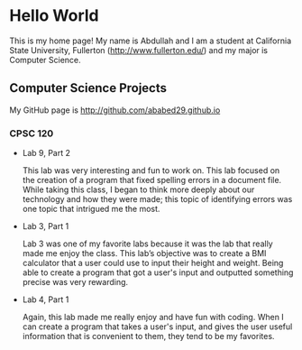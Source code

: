 # Hello World

This is my home page! My name is Abdullah and I am a student at California State University, Fullerton (http://www.fullerton.edu/) and my major is Computer Science.

## Computer Science Projects

My GitHub page is http://github.com/ababed29.github.io

### CPSC 120

* Lab 9, Part 2

    This lab was very interesting and fun to work on. This lab focused on the creation of a program that fixed spelling errors in a document file. While taking this class, I began to think more deeply about our technology and how they were made; this topic of identifying errors was one topic that intrigued me the most. 

* Lab 3, Part 1

    Lab 3 was one of my favorite labs because it was the lab that really made me enjoy the class. This lab’s objective was to create a BMI calculator that a user could use to input their height and weight. Being able to create a program that got a user's input and outputted something precise was very rewarding. 

* Lab 4, Part 1

    Again, this lab made me really enjoy and have fun with coding. When I can create a program that takes a user's input, and gives the user useful information that is convenient to them, they tend to be my favorites. 
